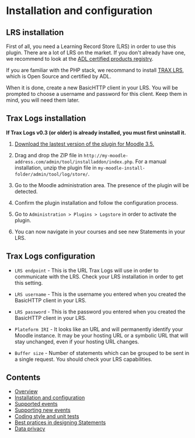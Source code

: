 # Installation and configuration

## LRS installation

First of all, you need a Learning Record Store (LRS) in order to use this plugin.
There are a lot of LRS on the market. If you don't already have one, we recommend to look at the [ADL certified products registry](https://adopters.adlnet.gov/products/all/0).

If you are familiar with the PHP stack, we recommand to install [TRAX LRS](https://github.com/trax-project/trax-lrs), which is Open Source and certified by ADL.

When it is done, create a new BasicHTTP client in your LRS. You will be prompted to choose a username and password for this client. Keep them in mind, you will need them later.


## Trax Logs installation

**If Trax Logs v0.3 (or older) is already installed, you must first uninstall it.**

1. [Download the lastest version of the plugin for Moodle 3.5.](https://github.com/trax-project/moodle-trax-logs/releases)

2. Drag and drop the ZIP file in `http://my-moodle-address.com/admin/tool/installaddon/index.php`.
For a manual installation, unzip the plugin file in `my-moodle-install-folder/admin/tool/log/store/`.

3. Go to the Moodle administration area. The presence of the plugin will be detected.

4. Confirm the plugin installation and follow the configuration process.

5. Go to `Administration > Plugins > Logstore` in order to activate the plugin.

6. You can now navigate in your courses and see new Statements in your LRS.


## Trax Logs configuration

- `LRS endpoint` - This is the URL Trax Logs will use in order to communicate with the LRS. Check your LRS installation in order to get this setting.

- `LRS username` - This is the username you entered when you created the BasicHTTP client in your LRS. 

- `LRS password` - This is the password you entered when you created the BasicHTTP client in your LRS. 

- `Plateform IRI` - It looks like an URL and will permanently identify your Moodle instance. It may be your hosting URL or a symbolic URL that will stay unchanged, even if your hosting URL changes. 

- `Buffer size` - Number of statements which can be grouped to be sent in a single request. You should check your LRS capabilities. 


## Contents

* [Overview](../README.md)
* [Installation and configuration](install.md)
* [Supported events](events.md)
* [Supporting new events](extend.md)
* [Coding style and unit tests](test.md)
* [Best pratices in designing Statements](best-practices.md)
* [Data privacy](privacy.md)
